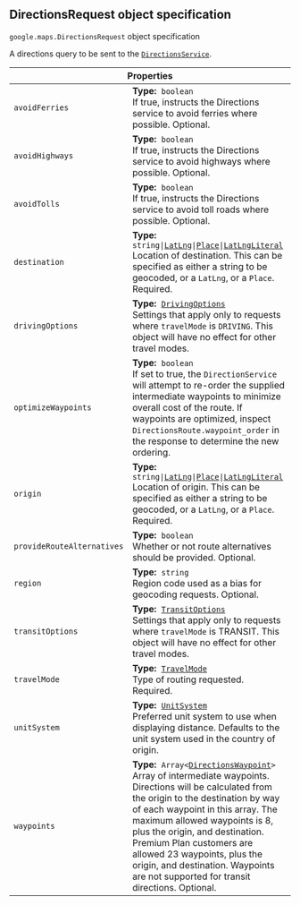 <h2 id="DirectionsRequest"> DirectionsRequest object specification </h2><p>
<code><span itemprop="path">google.maps</span>.<span itemprop="name">DirectionsRequest</span></code>
object specification
</p><p>A directions query to be sent to the <code><a href="https://github.com/amenadiel/google-maps-documentation/blob/master/docs/DirectionsService.md">DirectionsService</a></code>.</p><div class="devsite-table-wrapper"><table class="properties responsive" summary="record DirectionsRequest - Properties">
<thead>
<tr><th colspan="2">Properties</th>
</tr></thead>
<tbody>
<tr>
<td><code><span>avoidFerries</span></code></td>
<td><div><strong>Type:</strong>&nbsp; <code>boolean</code></div>
<div class="desc">If true, instructs the Directions service to avoid ferries where possible. Optional.</div></td>
</tr>
<tr>
<td><code><span>avoidHighways</span></code></td>
<td><div><strong>Type:</strong>&nbsp; <code>boolean</code></div>
<div class="desc">If true, instructs the Directions service to avoid highways where possible. Optional.</div></td>
</tr>
<tr>
<td><code><span>avoidTolls</span></code></td>
<td><div><strong>Type:</strong>&nbsp; <code>boolean</code></div>
<div class="desc">If true, instructs the Directions service to avoid toll roads where possible. Optional.</div></td>
</tr>
<tr>
<td><code><span>destination</span></code></td>
<td><div><strong>Type:</strong>&nbsp; <code>string|<a href="https://github.com/amenadiel/google-maps-documentation/blob/master/docs/LatLng.md">LatLng</a>|<a href="https://github.com/amenadiel/google-maps-documentation/blob/master/docs/Place.md">Place</a>|<a href="https://github.com/amenadiel/google-maps-documentation/blob/master/docs/LatLngLiteral.md">LatLngLiteral</a></code></div>
<div class="desc">Location of destination. This can be specified as either a string to be geocoded, or a <code>LatLng</code>, or a <code>Place</code>. Required.</div></td>
</tr>
<tr>
<td><code><span>drivingOptions</span></code></td>
<td><div><strong>Type:</strong>&nbsp; <code><a href="https://github.com/amenadiel/google-maps-documentation/blob/master/docs/DrivingOptions.md">DrivingOptions</a></code></div>
<div class="desc">Settings that apply only to requests where <code>travelMode</code> is <code>DRIVING</code>. This object will have no effect for other travel modes.</div></td>
</tr>
<tr>
<td><code><span>optimizeWaypoints</span></code></td>
<td><div><strong>Type:</strong>&nbsp; <code>boolean</code></div>
<div class="desc">If set to true, the <code>DirectionService</code> will attempt to re-order the supplied intermediate waypoints to minimize overall cost of the route. If waypoints are optimized, inspect <code>DirectionsRoute.waypoint_order</code> in the response to determine the new ordering.</div></td>
</tr>
<tr>
<td><code><span>origin</span></code></td>
<td><div><strong>Type:</strong>&nbsp; <code>string|<a href="https://github.com/amenadiel/google-maps-documentation/blob/master/docs/LatLng.md">LatLng</a>|<a href="https://github.com/amenadiel/google-maps-documentation/blob/master/docs/Place.md">Place</a>|<a href="https://github.com/amenadiel/google-maps-documentation/blob/master/docs/LatLngLiteral.md">LatLngLiteral</a></code></div>
<div class="desc">Location of origin. This can be specified as either a string to be geocoded, or a <code>LatLng</code>, or a <code>Place</code>. Required.</div></td>
</tr>
<tr>
<td><code><span>provideRouteAlternatives</span></code></td>
<td><div><strong>Type:</strong>&nbsp; <code>boolean</code></div>
<div class="desc">Whether or not route alternatives should be provided. Optional.</div></td>
</tr>
<tr>
<td><code><span>region</span></code></td>
<td><div><strong>Type:</strong>&nbsp; <code>string</code></div>
<div class="desc">Region code used as a bias for geocoding requests. Optional.</div></td>
</tr>
<tr>
<td><code><span>transitOptions</span></code></td>
<td><div><strong>Type:</strong>&nbsp; <code><a href="https://github.com/amenadiel/google-maps-documentation/blob/master/docs/TransitOptions.md">TransitOptions</a></code></div>
<div class="desc">Settings that apply only to requests where <code>travelMode</code> is TRANSIT. This object will have no effect for other travel modes.</div></td>
</tr>
<tr>
<td><code><span>travelMode</span></code></td>
<td><div><strong>Type:</strong>&nbsp; <code><a href="https://github.com/amenadiel/google-maps-documentation/blob/master/docs/TravelMode.md">TravelMode</a></code></div>
<div class="desc">Type of routing requested. Required.</div></td>
</tr>
<tr>
<td><code><span>unitSystem</span></code></td>
<td><div><strong>Type:</strong>&nbsp; <code><a href="https://github.com/amenadiel/google-maps-documentation/blob/master/docs/UnitSystem.md">UnitSystem</a></code></div>
<div class="desc">Preferred unit system to use when displaying distance. Defaults to the unit system used in the country of origin.</div></td>
</tr>
<tr>
<td><code><span>waypoints</span></code></td>
<td><div><strong>Type:</strong>&nbsp; <code>Array&lt;<a href="https://github.com/amenadiel/google-maps-documentation/blob/master/docs/DirectionsWaypoint.md">DirectionsWaypoint</a>&gt;</code></div>
<div class="desc">Array of intermediate waypoints. Directions will be calculated from the origin to the destination by way of each waypoint in this array. The maximum allowed waypoints is 8, plus the origin, and destination. Premium Plan customers are allowed 23 waypoints, plus the origin, and destination. Waypoints are not supported for transit directions. Optional.</div></td>
</tr>
</tbody>
</table></div>